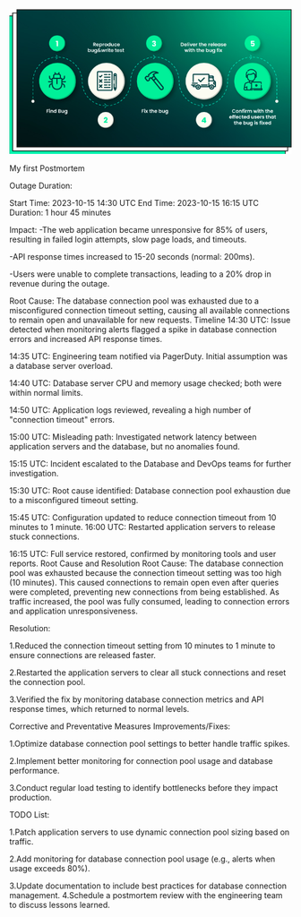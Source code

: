 ![image alt](https://github.com/alhassanbarry/alx-system_engineering-devops/blob/7e0cddb4f1b1f1c7f229010d03f63f96a53b866a/0x19-postmortem/iiiiimmmmmmaaaggee.jpg)

My first Postmortem

Outage Duration:

Start Time: 2023-10-15 14:30 UTC
End Time: 2023-10-15 16:15 UTC
Duration: 1 hour 45 minutes

Impact:
-The web application became unresponsive for 85% of users, resulting in failed login attempts, slow page loads, and timeouts.

-API response times increased to 15-20 seconds (normal: 200ms).

-Users were unable to complete transactions, leading to a 20% drop in revenue during the outage.

Root Cause:
The database connection pool was exhausted due to a misconfigured connection timeout setting, causing all available connections to remain open and unavailable for new requests.
Timeline
14:30 UTC: Issue detected when monitoring alerts flagged a spike in database connection errors and increased API response times.

14:35 UTC: Engineering team notified via PagerDuty. Initial assumption was a database server overload.

14:40 UTC: Database server CPU and memory usage checked; both were within normal limits.

14:50 UTC: Application logs reviewed, revealing a high number of "connection timeout" errors.

15:00 UTC: Misleading path: Investigated network latency between application servers and the database, but no anomalies found.

15:15 UTC: Incident escalated to the Database and DevOps teams for further investigation.

15:30 UTC: Root cause identified: Database connection pool exhaustion due to a misconfigured timeout setting.

15:45 UTC: Configuration updated to reduce connection timeout from 10 minutes to 1 minute.
16:00 UTC: Restarted application servers to release stuck connections.

16:15 UTC: Full service restored, confirmed by monitoring tools and user reports.
Root Cause and Resolution
Root Cause:
The database connection pool was exhausted because the connection timeout setting was too high (10 minutes). This caused connections to remain open even after queries were completed, preventing new connections from being established. As traffic increased, the pool was fully consumed, leading to connection errors and application unresponsiveness.

Resolution:

1.Reduced the connection timeout setting from 10 minutes to 1 minute to ensure connections are released faster.

2.Restarted the application servers to clear all stuck connections and reset the connection pool.

3.Verified the fix by monitoring database connection metrics and API response times, which returned to normal levels.

Corrective and Preventative Measures
Improvements/Fixes:

1.Optimize database connection pool settings to better handle traffic spikes.

2.Implement better monitoring for connection pool usage and database performance.

3.Conduct regular load testing to identify bottlenecks before they impact production.

TODO List:

1.Patch application servers to use dynamic connection pool sizing based on traffic.

2.Add monitoring for database connection pool usage (e.g., alerts when usage exceeds 80%).

3.Update documentation to include best practices for database connection management.
4.Schedule a postmortem review with the engineering team to discuss lessons learned.
